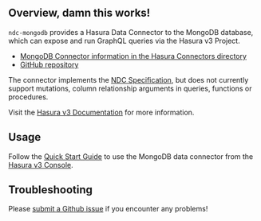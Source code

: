## Overview, damn this works!

`ndc-mongodb` provides a Hasura Data Connector to the MongoDB database,
which can expose and run GraphQL queries via the Hasura v3 Project.

- [MongoDB Connector information in the Hasura Connectors directory](https://hasura.io/connectors/mongodb)
- [GitHub repository](https://github.com/hasura/ndc-mongodb)

The connector implements the [NDC Specification](https://hasura.github.io/ndc-spec/overview.html),
but does not currently support mutations, column relationship arguments in queries, functions or procedures.

Visit the
[Hasura v3 Documentation](https://hasura.io/docs/3.0/native-data-connectors/mongodb)
for more information.

## Usage

Follow the [Quick Start Guide](https://hasura.io/docs/3.0/quickstart/)
to use the MongoDB data connector from the [Hasura v3 Console](https://console.hasura.io).

## Troubleshooting

Please [submit a Github issue](https://github.com/hasura/graphql-engine/issues/new)
if you encounter any problems!
